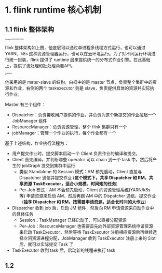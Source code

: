 # 1. flink runtime 核心机制

## 1.1 flink 整体架构

<img src="/Users/jingyu/Documents/GitHub/book-note/assets/image-20210113191716160.png" alt="image-20210113191716160" style="zoom: 33%;" />

flink 整体架构如上图，他底层可以通过单进程多线程方式运行，也可以通过 YARN、k8s 这种资源管理器运行，也可以在云环境运行。为了对不同运行环境进行统一封装，flink 提供了 runtime 层来提供统一的分布式作业引擎。在此基础上，提供了流处理和批处理两套API。

<img src="https://jiamaoxiang.top/2019/10/23/Flink%E8%BF%90%E8%A1%8C%E6%9E%B6%E6%9E%84%E5%89%96%E6%9E%90/Runtime.png" alt="Runtime" style="zoom:33%;" />

他采用的是 mater-slave 的结构，白框中的是 master 节点，负责整个集群中的资源和作业，右侧的两个 taskexecutor 则是 slave，负责提供具体的资源并实际执行作业。

Master 有三个组件：

* Dispatcher：负责接收用户提供的作业，并负责为这个新提交的作业拉起一个 JobManager 组件
* ResourceManager：负责资源管理，整个 flink 集群只有一个
* jobManager：管理一个作业的执行，每个作业都有一个

基于上述结构，作业执行流程为：

* 用户提交作业时，提交脚本启动一个 Client 负责作业的编译和提交。
* Client 首先编译，并判断哪些 operator 可以 chain 到一个 task 中，然后将产生的 jobGraph 提交到集群中运行
  * 类似 Standalone 的 Session 模式：AM 预先启动，Client 直接与 Dispatcher 通信并提交作业 (**这个模式下，共享 Dispatcher 和 RM，共享资源 TaskExecutor，适合小规模、时间短的任务**)
  * Per-Job 模式：AM 不会预先启动，Client 向资源管理系统(YARN/k8s 等) 申请资源来启动 AM，然后再跟 AM 中的 Dispatcher 通信，提交作业（**独享 DIspatcher 和 RM，按需要申请资源，适合长时间的大作业**）
* DIspatcher 收到 job 后，启动 JM 组件，然后向 RM 申请资源来自动作业中的具体任务
  * Session：TaskManager 已经启动了，可以直接分配资源
  * Per-Job：ResourceManager 也需要首先向外部资源管理系统申请资源来启动 TaskExecutor，然后等待 TaskExecutor 注册相应资源后再继续选择空闲资源进程分配，JobManager 收到 TaskExecutor 注册上来的 Slot 后，就可以实际提交 Task 了
* TaskExecutor 收到 task 后，启动新的线程来执行 task

## 1.2 